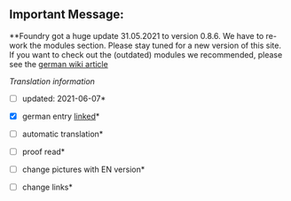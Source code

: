 ## Important Message: 
**Foundry got a huge update 31.05.2021 to version 0.8.6. We have to re-work the modules section. Please stay tuned for a new version of this site.  
If you want to check out the (outdated) modules we recommended, please see the [german wiki article](/de/de-Module.md)



*Translation information*  
*[ ] updated: 2021-06-07*  
*[x] german entry [linked](de/de-Module)*  
*[ ] automatic translation*  
*[ ] proof read*  
*[ ] change pictures with EN version*
*[ ] change links*  


